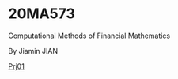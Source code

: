 # 20MA573
Computational Methods of Financial Mathematics

By Jiamin JIAN


[Prj01](https://github.com/JiaminJIAN/20MA573/blob/master/src/prj01.ipynb)
